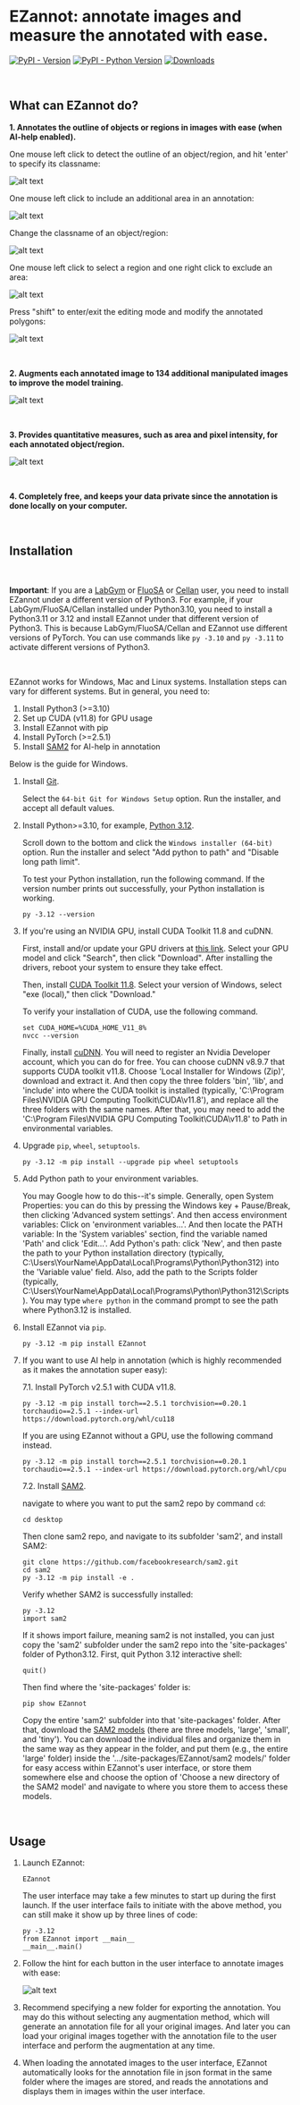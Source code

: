 # EZannot: annotate images and measure the annotated with ease.

[![PyPI - Version](https://img.shields.io/pypi/v/EZannot)](https://pypi.org/project/EZannot/)
[![PyPI - Python Version](https://img.shields.io/pypi/pyversions/EZannot)](https://pypi.org/project/EZannot/)
[![Downloads](https://static.pepy.tech/badge/EZannot)](https://pepy.tech/project/EZannot)

<p>&nbsp;</p>

## What can EZannot do?

**1. Annotates the outline of objects or regions in images with ease (when AI-help enabled).**

   One mouse left click to detect the outline of an object/region, and hit 'enter' to specify its classname:
   
   ![alt text](https://github.com/yujiahu415/EZannot/blob/main/Examples/Left_select.gif?raw=true)

   One mouse left click to include an additional area in an annotation:
   
   ![alt text](https://github.com/yujiahu415/EZannot/blob/main/Examples/Left_include.gif?raw=true)

   Change the classname of an object/region:
   
   ![alt text](https://github.com/yujiahu415/EZannot/blob/main/Examples/Left_change.gif?raw=true)

   One mouse left click to select a region and one right click to exclude an area:
   
   ![alt text](https://github.com/yujiahu415/EZannot/blob/main/Examples/Right_remove.gif?raw=true)

   Press "shift" to enter/exit the editing mode and modify the annotated polygons:

   ![alt text](https://github.com/yujiahu415/EZannot/blob/main/Examples/Shift_modify.gif?raw=true)

<p>&nbsp;</p>

**2. Augments each annotated image to 134 additional manipulated images to improve the model training.**

   ![alt text](https://github.com/yujiahu415/EZannot/blob/main/Examples/Augmentation.png?raw=true)

<p>&nbsp;</p>

**3. Provides quantitative measures, such as area and pixel intensity, for each annotated object/region.**

   ![alt text](https://github.com/yujiahu415/EZannot/blob/main/Examples/Measurements.png?raw=true)

<p>&nbsp;</p>

**4. Completely free, and keeps your data private since the annotation is done locally on your computer.**

<p>&nbsp;</p>

## Installation

<p>&nbsp;</p>

**Important**: If you are a [LabGym](https://github.com/umyelab/LabGym) or [FluoSA](https://github.com/umyelab/FluoSA) or [Cellan](https://github.com/yujiahu415/Cellan) user, you need to install EZannot under a different version of Python3. For example, if your LabGym/FluoSA/Cellan installed under Python3.10, you need to install a Python3.11 or 3.12 and install EZannot under that different version of Python3. This is because LabGym/FluoSA/Cellan and EZannot use different versions of PyTorch. You can use commands like `py -3.10` and `py -3.11` to activate different versions of Python3.

<p>&nbsp;</p>

EZannot works for Windows, Mac and Linux systems. Installation steps can vary for different systems. But in general, you need to:
1) Install Python3 (>=3.10)
2) Set up CUDA (v11.8) for GPU usage
3) Install EZannot with pip
4) Install PyTorch (>=2.5.1)
5) Install [SAM2][] for AI-help in annotation

Below is the guide for Windows.

1. Install [Git][].

   Select the `64-bit Git for Windows Setup` option. Run the installer, and accept all default values.

2. Install Python>=3.10, for example, [Python 3.12][].

   Scroll down to the bottom and click the `Windows installer (64-bit)` option. Run the installer and select "Add python to path" and "Disable long path limit".

   To test your Python installation, run the following command. If the version number prints out successfully, your Python installation is working.

   ```pwsh-session
   py -3.12 --version
   ```

3. If you're using an NVIDIA GPU, install CUDA Toolkit 11.8 and cuDNN.

   First, install and/or update your GPU drivers at [this link](https://www.nvidia.com/Download/index.aspx). Select your GPU model and click "Search", then click "Download". After installing the drivers, reboot your system to ensure they take effect.

   Then, install [CUDA Toolkit 11.8](https://developer.nvidia.com/cuda-11-8-0-download-archive?target_os=Windows&target_arch=x86_64). Select your version of Windows, select "exe (local)," then click "Download."

   To verify your installation of CUDA, use the following command.

   ```pwsh-session
   set CUDA_HOME=%CUDA_HOME_V11_8%
   nvcc --version
   ```

   Finally, install [cuDNN](https://developer.nvidia.com/rdp/cudnn-archive). You will need to register an Nvidia Developer account, which you can do for free. You can choose cuDNN v8.9.7 that supports CUDA toolkit v11.8. Choose 'Local Installer for Windows (Zip)', download and extract it. And then copy the three folders 'bin', 'lib', and 'include' into where the CUDA toolkit is installed (typically, 'C:\Program Files\NVIDIA GPU Computing Toolkit\CUDA\v11.8\'), and replace all the three folders with the same names. After that, you may need to add the 'C:\Program Files\NVIDIA GPU Computing Toolkit\CUDA\v11.8' to Path in environmental variables.

4. Upgrade `pip`, `wheel`, `setuptools`.
   
   ```pwsh-session
   py -3.12 -m pip install --upgrade pip wheel setuptools
   ```

5. Add Python path to your environment variables.

   You may Google how to do this--it's simple. Generally, open System Properties: you can do this by pressing the Windows key + Pause/Break, then clicking 'Advanced system settings'. And then access environment variables: Click on 'environment variables...'. And then locate the PATH variable: In the 'System variables' section, find the variable named 'Path' and click 'Edit...'. Add Python's path: click 'New', and then paste the path to your Python installation directory (typically, C:\Users\YourName\AppData\Local\Programs\Python\Python312) into the 'Variable value' field. Also, add the path to the Scripts folder (typically, C:\Users\YourName\AppData\Local\Programs\Python\Python312\Scripts). You may type `where python` in the command prompt to see the path where Python3.12 is installed.

6. Install EZannot via `pip`.
   
   ```pwsh-session
   py -3.12 -m pip install EZannot
   ```

7. If you want to use AI help in annotation (which is highly recommended as it makes the annotation super easy):

   7.1. Install PyTorch v2.5.1 with CUDA v11.8.
   
      ```pwsh-session
      py -3.12 -m pip install torch==2.5.1 torchvision==0.20.1 torchaudio==2.5.1 --index-url https://download.pytorch.org/whl/cu118
      ```
   
      If you are using EZannot without a GPU, use the following command instead.
   
      ```pwsh-session
      py -3.12 -m pip install torch==2.5.1 torchvision==0.20.1 torchaudio==2.5.1 --index-url https://download.pytorch.org/whl/cpu
      ```
   
   7.2. Install [SAM2][].
   
      navigate to where you want to put the sam2 repo by command `cd`:
      ```pwsh-session
      cd desktop
      ```
      
      Then clone sam2 repo, and navigate to its subfolder 'sam2', and install SAM2:
      ```pwsh-session
      git clone https://github.com/facebookresearch/sam2.git
      cd sam2
      py -3.12 -m pip install -e .
      ```
      
      Verify whether SAM2 is successfully installed:
      ```pwsh-session
      py -3.12
      import sam2
      ```
      
      If it shows import failure, meaning sam2 is not installed, you can just copy the 'sam2' subfolder under the sam2 repo into the 'site-packages' folder of Python3.12. First, quit Python 3.12 interactive shell:
      ```pwsh-session
      quit()
      ```
      
      Then find where the 'site-packages' folder is:
      ```pwsh-session
      pip show EZannot
      ```
      
      Copy the entire 'sam2' subfolder into that 'site-packages' folder.
      After that, download the [SAM2 models](https://github.com/yujiahu415/EZannot/tree/main/SAM2%20models) (there are three models, 'large', 'small', and 'tiny'). You can download the individual files and organize them in the same way as they appear in the folder, and put them (e.g., the entire 'large' folder) inside the '.../site-packages/EZannot/sam2 models/' folder for easy access within EZannot's user interface, or store them somewhere else and choose the option of 'Choose a new directory of the SAM2 model' and navigate to where you store them to access these models.

<p>&nbsp;</p>

## Usage

1. Launch EZannot:

   ```pwsh-session
   EZannot
   ```
   
   The user interface may take a few minutes to start up during the first launch. If the user interface fails to initiate with the above method, you can still make it show up by three lines of code:
   ```pwsh-session
   py -3.12
   from EZannot import __main__
   __main__.main()
   ```

2. Follow the hint for each button in the user interface to annotate images with ease:

   ![alt text](https://github.com/yujiahu415/EZannot/blob/main/Examples/User_interface.png?raw=true)

3. Recommend specifying a new folder for exporting the annotation. You may do this without selecting any augmentation method, which will generate an annotation file for all your original images. And later you can load your original images together with the annotation file to the user interface and perform the augmentation at any time.

4. When loading the annotated images to the user interface, EZannot automatically looks for the annotation file in json format in the same folder where the images are stored, and reads the annotations and displays them in images within the user interface.

[Git]: https://git-scm.com/download/win
[Python 3.12]: https://www.python.org/downloads/release/python-31210/
[SAM2]: https://github.com/facebookresearch/sam2

